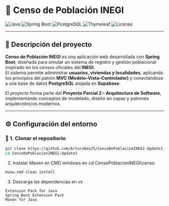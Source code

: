 # 🧮 Censo de Población INEGI

![Java](https://img.shields.io/badge/Java-17-blue?logo=openjdk)
![Spring Boot](https://img.shields.io/badge/Spring%20Boot-3.x-brightgreen?logo=springboot)
![PostgreSQL](https://img.shields.io/badge/Database-PostgreSQL-blue?logo=postgresql)
![Thymeleaf](https://img.shields.io/badge/View-Thymeleaf-green?logo=thymeleaf)
![License](https://img.shields.io/badge/License-Educational-lightgrey)

---

## 📖 Descripción del proyecto

**Censo de Población INEGI** es una aplicación web desarrollada con **Spring Boot**, diseñada para simular un sistema de registro y gestión poblacional inspirado en los censos oficiales del **INEGI**.  
El sistema permite administrar **usuarios, viviendas y localidades**, aplicando los principios del patrón **MVC (Modelo–Vista–Controlador)** y conectándose a una base de datos **PostgreSQL** alojada en **Supabase**.

El proyecto forma parte del **Proyecto Parcial 2 – Arquitectura de Software**, implementando conceptos de modelado, diseño en capas y patrones arquitectónicos modernos.

---



## ⚙️ Configuración del entorno

### 🔧 1. Clonar el repositorio
```bash
git clone https://github.com/ArturoDev25/CensoDePoblacionINEGI-Update1.git
cd CensoDePoblacionINEGI-Update1
```
2. Instalar Maven en CMD windows en cd CensoPoblacionINEGI\censo
```bash 
mvnw.cmd clean install
```
3. Descarga las dependencias en vs
  ```
Extension Pack for Java
Spring Boot Extension Pack
Maven for Java
```
